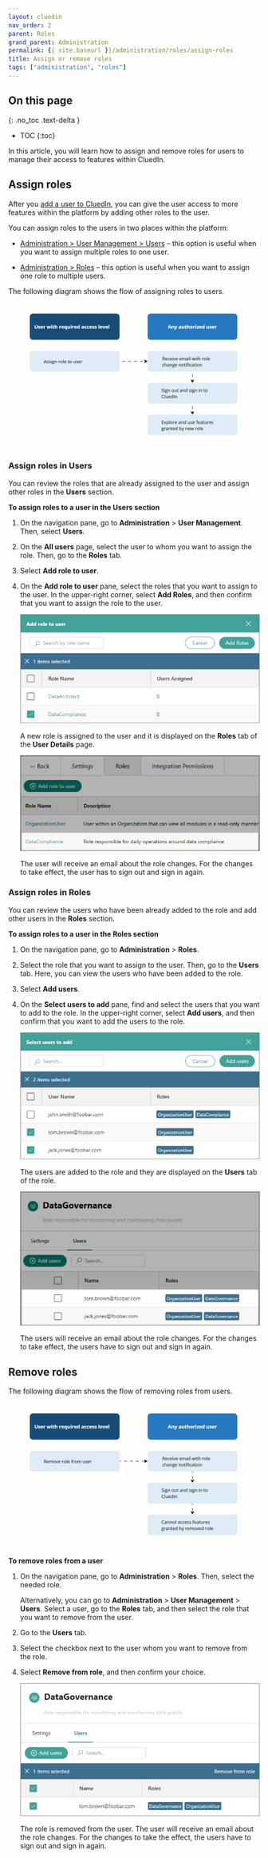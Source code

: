 ```yaml
---
layout: cluedin
nav_order: 2
parent: Roles
grand_parent: Administration
permalink: {{ site.baseurl }}/administration/roles/assign-roles
title: Assign or remove roles
tags: ["administration", "roles"]
---
```

## On this page
{: .no_toc .text-delta }
- TOC
{:toc}

In this article, you will learn how to assign and remove roles for users to manage their access to features within CluedIn.

## Assign roles

After you [add a user to CluedIn](/administration/user-management), you can give the user access to more features within the platform by adding other roles to the user.

You can assign roles to the users in two places within the platform:

- [Administration > User Management > Users](#assign-roles-in-users) – this option is useful when you want to assign multiple roles to one user.

- [Administration > Roles](#assign-roles-in-roles) – this option is useful when you want to assign one role to multiple users.

The following diagram shows the flow of assigning roles to users.

![add-role-diagram.gif](../../assets/images/administration/roles/add-role-diagram.gif)

### Assign roles in Users

You can review the roles that are already assigned to the user and assign other roles in the **Users** section.

**To assign roles to a user in the Users section**

1. On the navigation pane, go to **Administration** > **User Management**. Then, select **Users**.

1. On the **All users** page, select the user to whom you want to assign the role. Then, go to the **Roles** tab.

1. Select **Add role to user**.

1. On the **Add role to user** pane, select the roles that you want to assign to the user. In the upper-right corner, select **Add Roles**, and then confirm that you want to assign the role to the user.

    ![add-role-1.png](../../assets/images/administration/roles/add-role-1.png)

    A new role is assigned to the user and it is displayed on the **Roles** tab of the **User Details** page.

    ![add-role-2.png](../../assets/images/administration/roles/add-role-2.png)

    The user will receive an email about the role changes. For the changes to take effect, the user has to sign out and sign in again.

### Assign roles in Roles

You can review the users who have been already added to the role and add other users in the **Roles** section.

**To assign roles to a user in the Roles section**

1. On the navigation pane, go to **Administration** > **Roles**.

1. Select the role that you want to assign to the user. Then, go to the **Users** tab. Here, you can view the users who have been added to the role.

1. Select **Add users**.

1. On the **Select users to add** pane, find and select the users that you want to add to the role. In the upper-right corner, select **Add users**, and then confirm that you want to add the users to the role.

    ![add-role-3.png](../../assets/images/administration/roles/add-role-3.png)

    The users are added to the role and they are displayed on the **Users** tab of the role.

    ![add-role-4.png](../../assets/images/administration/roles/add-role-4.png)

    The users will receive an email about the role changes. For the changes to take effect, the users have to sign out and sign in again.

## Remove roles

The following diagram shows the flow of removing roles from users.

![remove-role-diagram.gif](../../assets/images/administration/roles/remove-role-diagram.gif)

**To remove roles from a user**

1. On the navigation pane, go to **Administration** > **Roles**. Then, select the needed role.

    Alternatively, you can go to **Administration** > **User Management** > **Users**. Select a user, go to the **Roles** tab, and then select the role that you want to remove from the user.

1. Go to the **Users** tab.

1. Select the checkbox next to the user whom you want to remove from the role.

1. Select **Remove from role**, and then confirm your choice.

    ![remove-role-1.png](../../assets/images/administration/roles/remove-role-1.png)

    The role is removed from the user. The user will receive an email about the role changes. For the changes to take the effect, the users have to sign out and sign in again.
